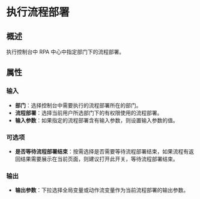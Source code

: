 # 执行流程部署

## 概述

执行控制台中 RPA 中心中指定部门下的流程部署。

## 属性

### 输入

- **部门**：选择控制台中需要执行的流程部署所在的部门。
- **流程部署**：选择当前用户所选部门下的有权限使用的流程部署。
- **输入参数**：如果指定的流程部署含有输入参数，则设置输入参数的值。

### 可选项

- **是否等待流程部署结束**：按需选择是否需要等待流程部署结束，如果流程有返回结果需要展示在当前页面，则建议打开此开关，等待流程部署结束。

### 输出

- **输出参数**：下拉选择全局变量或动作流变量作为当前流程部署的输出参数。
